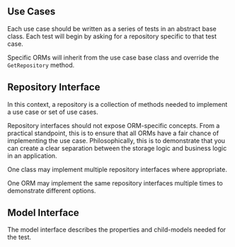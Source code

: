 ## Use Cases

Each use case should be written as a series of tests in an abstract base class. Each test will begin by asking for a repository specific to that test case.

Specific ORMs will inherit from the use case base class and override the `GetRepository` method.


## Repository Interface

In this context, a repository is a collection of methods needed to implement a use case or set of use cases. 

Repository interfaces should not expose ORM-specific concepts. From a practical standpoint, this is to ensure that all ORMs have a fair chance of implementing the use case. Philosophically, this is to demonstrate that you can create a clear separation between the storage logic and business logic in an application.

One class may implement multiple repository interfaces where appropriate. 

One ORM may implement the same repository interfaces multiple times to demonstrate different options.

## Model Interface

The model interface describes the properties and child-models needed for the test.
